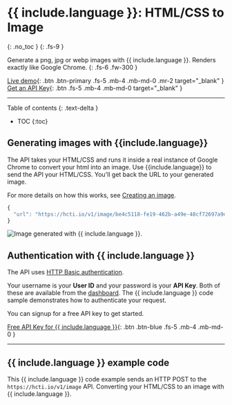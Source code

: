 # {{ include.language }}: HTML/CSS to Image
{: .no_toc }
{: .fs-9 }

Generate a png, jpg or webp images with {{ include.language }}. Renders exactly like Google Chrome.
{: .fs-6 .fw-300 }

[Live demo](https://htmlcsstoimage.com/demo){: .btn .btn-primary .fs-5 .mb-4 .mb-md-0 .mr-2 target="_blank" }
[Get an API Key](https://htmlcsstoimage.com){: .btn .fs-5 .mb-4 .mb-md-0 target="_blank" }
<hr>

Table of contents
{: .text-delta }
- TOC
{:toc}

## Generating images with {{include.language}}
The API takes your HTML/CSS and runs it inside a real instance of Google Chrome to convert your html into an image.
Use {{include.language}} to send the API your HTML/CSS. You'll get back the URL to your generated image.

For more details on how this works, see [Creating an image](/getting-started/using-the-api#creating-an-image).

```javascript
{
  "url": "https://hcti.io/v1/image/be4c5118-fe19-462b-a49e-48cf72697a9d"
}
```

<img
  alt="Image generated with {{ include.language }}."
  ix-path="/assets/images/dog-rates-example.png"
  sizes="400px"
  ix-params='{
    "w": 400,
    "format": "auto"
  }'>

## Authentication with {{ include.language }}
The API uses [HTTP Basic authentication](https://en.wikipedia.org/wiki/Basic_access_authentication). 

Your username is your **User ID** and your password is your **API Key**. Both of these are available from the [dashboard](https://htmlcsstoimage.com/dashboard). The {{ include.language }} code sample demonstrates how to authenticate your request.

You can signup for a free API key to get started.

<a href="https://htmlcsstoimage.com" target="_blank">Free API Key for {{ include.language }}</a>{: .btn .btn-blue .fs-5 .mb-4 .mb-md-0 }

<hr>

## {{ include.language }} example code

This {{ include.language }} code example sends an HTTP POST to the `https://hcti.io/v1/image` API. Converting your HTML/CSS to an image with {{ include.language }}.
